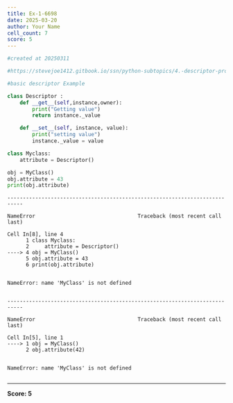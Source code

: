 ```yaml
---
title: Ex-1-6698
date: 2025-03-20
author: Your Name
cell_count: 7
score: 5
---
```


```python
#created at 20250311
```


```python
#https://stevejoe1412.gitbook.io/ssn/python-subtopics/4.-descriptor-protocols
```


```python
#basic descriptor Example
```


```python
class Descriptor :
    def __get__(self,instance,owner):
        print("Getting value")
        return instance._value

    def __set__(self, instance, value):
        print("setting value")
        instance._value = value
```


```python
class Myclass:
    attribute = Descriptor()

obj = MyClass()
obj.attribute = 43
print(obj.attribute)
```


    ---------------------------------------------------------------------------

    NameError                                 Traceback (most recent call last)

    Cell In[8], line 4
          1 class Myclass:
          2     attribute = Descriptor()
    ----> 4 obj = MyClass()
          5 obj.attribute = 43
          6 print(obj.attribute)


    NameError: name 'MyClass' is not defined



```python

```


    ---------------------------------------------------------------------------

    NameError                                 Traceback (most recent call last)

    Cell In[5], line 1
    ----> 1 obj = MyClass()
          2 obj.attribute(42)


    NameError: name 'MyClass' is not defined



```python

```


---
**Score: 5**